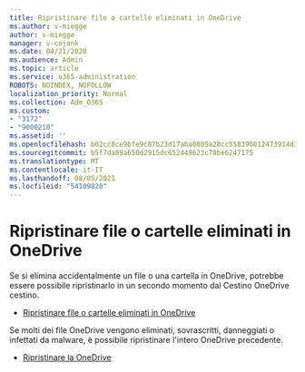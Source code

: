 ```yaml
---
title: Ripristinare file o cartelle eliminati in OneDrive
ms.author: v-miegge
author: v-miegge
manager: v-cojank
ms.date: 04/21/2020
ms.audience: Admin
ms.topic: article
ms.service: o365-administration
ROBOTS: NOINDEX, NOFOLLOW
localization_priority: Normal
ms.collection: Adm_O365
ms.custom:
- "3172"
- "9000210"
ms.assetid: ''
ms.openlocfilehash: b02cc8ce9bfe9c87b23d17aba0809a28cc558390812473914d378d60ea30a660
ms.sourcegitcommit: b5f7da89a650d2915dc652449623c78be6247175
ms.translationtype: MT
ms.contentlocale: it-IT
ms.lasthandoff: 08/05/2021
ms.locfileid: "54109820"
---
```

# <a name="restore-deleted-files-or-folders-in-onedrive"></a>Ripristinare file o cartelle eliminati in OneDrive

Se si elimina accidentalmente un file o una cartella in OneDrive, potrebbe essere possibile ripristinarlo in un secondo momento dal Cestino OneDrive cestino.

* [Ripristinare file o cartelle eliminati in OneDrive](https://support.office.com/article/restore-deleted-files-or-folders-in-onedrive-949ada80-0026-4db3-a953-c99083e6a84f)

Se molti dei file OneDrive vengono eliminati, sovrascritti, danneggiati o infettati da malware, è possibile ripristinare l'intero OneDrive precedente.

* [Ripristinare la OneDrive](https://support.office.com/article/Restore-your-OneDrive-fa231298-759d-41cf-bcd0-25ac53eb8a15)

